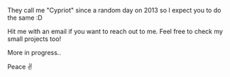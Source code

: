 They call me "Cypriot" since a random day on 2013 so I expect you to do the same :D

Hit me with an email if you want to reach out to me. Feel free to check my small projects too!

More in progress..

Peace ✌️
<!---
Cypriotis/Cypriotis is a ✨ special ✨ repository because its `README.md` (this file) appears on your GitHub profile.
You can click the Preview link to take a look at your changes.
--->
